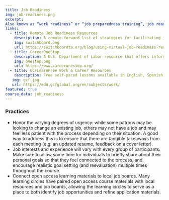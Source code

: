 ```yaml
---
title: Job Readiness
img: job-readiness.png
excerpt:
Also known as “work readiness” or “job preparedness training”, job readiness has varying definitions across institutions. We’re defining it as getting the job: gaining the skills and developing the strategies necessary to effectively search for employment, build a resume, and improve interview skills. More than 25% of learning circle participants globally indicate that they are participating at least in part because they are looking for a new job. Learning circles can approach this from a variety of perspectives, including searching for employment, building a resume, and improving interview skills.  
links:
  - title: Remote Job Readiness Resources
    description: A remote-forward list of strategies for facilitating job search programs during COVID, from Switchboard.
    img: switchboard.png
    url: https://switchboardta.org/blog/using-virtual-job-readiness-resources-tips-and-materials-for-clients-with-online-access/
  - title: CareerOneStop
    description: A U.S. Department of Labor resource that offers information to help prepare for or accompany a learning circle. Many resources are [organized](https://www.careeronestop.org/ResourcesFor/resources-for.aspx) by type of job seeker (young adult, getting back to work, etc.)
    img: onestop.png
    url: https://www.careeronestop.org/
  - title: GCFLearnFree Work & Career Resources 
    description: Free self-paced lessons available in English, Spanish, and Portuguese. GCP covers a wide range of topics including career planning, job searching, and    interviewing, and also supplies [free teacher guides](https://edu.gcfglobal.org/en/gcfteacherguides/career/1/) to support effective use of their content.
   img: gcf.jpg
   url: https://edu.gcfglobal.org/en/subjects/work/
featured: true
course_data: job_readiness
---
```


### Practices
- Honor the varying degrees of urgency: while some patrons may be looking to change an existing job, others may not have a job and may feel less patient with the process depending on their situation. A good way to address this is to ensure that there are tangible takeaways from each meeting (e.g. an updated resume, feedback on a cover letter).
- Job interests and experience will vary with every group of participants. Make sure to allow some time for individuals to briefly share about their personal goals so that they feel connected to the process, and encourage realistic goal setting (and reevaluation) multiple times throughout the course.
- Connect open access learning materials to local job boards. Many learning circles have paired open access course materials with local resources and job boards, allowing the learning circles to serve as a place to both identify job opportunities and refine application materials.

